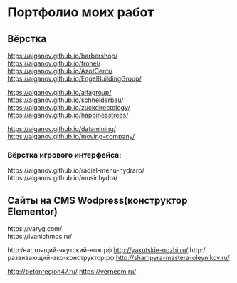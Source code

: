 # Портфолио моих работ

<h2> Вёрстка </h2>

https://aiganov.github.io/barbershop/ <br>
https://aiganov.github.io/fronel/ <br>
https://aiganov.github.io/AzotCentr/ <br>
https://aiganov.github.io/EngelBuildingGroup/ <br>

https://aiganov.github.io/alfagroup/ <br>
https://aiganov.github.io/schneiderbau/ <br> 
https://aiganov.github.io/zuckdirectology/ <br>
https://aiganov.github.io/happinesstrees/ <br>

https://aiganov.github.io/datamining/ <br>
https://aiganov.github.io/moving-company/ <br>

<h3>Вёрстка игрового интерфейса:</h3>
https://aiganov.github.io/radial-menu-hydrarp/ <br>
https://aiganov.github.io/musichydra/ <br>



<h2> Сайты на CMS Wodpress(конструктор Elementor) </h2>
https://varyg.com/ <br>
https://ivanichmos.ru/ <br>

http:/настоящий-якутский-нож.рф
http://yakutskie-nozhi.ru/
http:/развивающий-эко-конструктор.рф
http://shampyra-mastera-oleynikov.ru/

http://betonregion47.ru/
https://verneom.ru/
